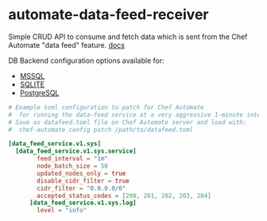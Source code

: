 # automate-data-feed-receiver

Simple CRUD API to consume and fetch data which is sent from the Chef Automate "data feed" feature. [docs](https://docs.chef.io/automate/datafeed/)

DB Backend configuration options available for:

* [MSSQL](mssql/README.md)
* [SQLITE](sqlite/README.md)
* [PostgreSQL](pgsql/README.md)

```toml
# Example toml configuration to patch for Chef Automate
#  for running the data-feed service at a very aggressive 1-minute interval
# Save as datafeed.toml file on Chef Automate server and load with:
#  chef-automate config patch /path/to/datafeed.toml

[data_feed_service.v1.sys]
  [data_feed_service.v1.sys.service]
        feed_interval = "1m"
        node_batch_size = 50
        updated_nodes_only = true
        disable_cidr_filter = true
        cidr_filter = "0.0.0.0/0"
        accepted_status_codes = [200, 201, 202, 203, 204]
      [data_feed_service.v1.sys.log]
        level = "info"

```
